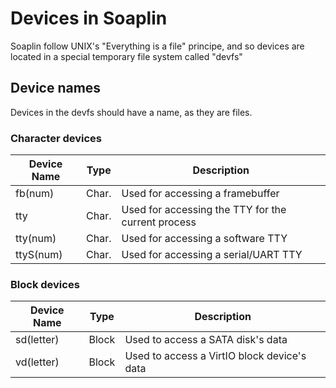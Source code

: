 # Devices in Soaplin
Soaplin follow UNIX's "Everything is a file" principe, and so devices are located in a special temporary file system called "devfs"

## Device names
Devices in the devfs should have a name, as they are files.

### Character devices

| Device Name     | Type  | Description |
|-----------------|-------|-------------|
| fb(num)         | Char. | Used for accessing a framebuffer |
| tty             | Char. | Used for accessing the TTY for the current process |
| tty(num)         | Char. | Used for accessing a software TTY |
| ttyS(num)         | Char. | Used for accessing a serial/UART TTY |

### Block devices

| Device Name     | Type  | Description |
|-----------------|-------|-------------|
| sd(letter)         | Block | Used to access a SATA disk's data |
| vd(letter)         | Block | Used to access a VirtIO block device's data |